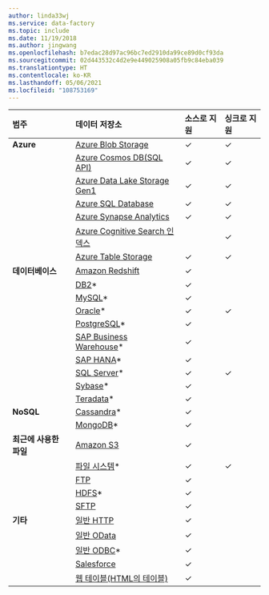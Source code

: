 ```yaml
---
author: linda33wj
ms.service: data-factory
ms.topic: include
ms.date: 11/19/2018
ms.author: jingwang
ms.openlocfilehash: b7edac28d97ac96bc7ed2910da99ce89d0cf93da
ms.sourcegitcommit: 02d443532c4d2e9e449025908a05fb9c84eba039
ms.translationtype: HT
ms.contentlocale: ko-KR
ms.lasthandoff: 05/06/2021
ms.locfileid: "108753169"
---
```

| 범주 | 데이터 저장소 | 소스로 지원 | 싱크로 지원 |
|:--- |:--- |:--- |:--- |
| **Azure** |[Azure Blob Storage](../data-factory-azure-blob-connector.md) |✓ |✓ |
| &nbsp; |[Azure Cosmos DB(SQL API)](../data-factory-azure-documentdb-connector.md) |✓ |✓ |
| &nbsp; |[Azure Data Lake Storage Gen1](../data-factory-azure-datalake-connector.md) |✓ |✓ |
| &nbsp; |[Azure SQL Database](../data-factory-azure-sql-connector.md) |✓ |✓ |
| &nbsp; |[Azure Synapse Analytics](../data-factory-azure-sql-data-warehouse-connector.md) |✓ |✓ |
| &nbsp; |[Azure Cognitive Search 인덱스](../data-factory-azure-search-connector.md) | |✓ |
| &nbsp; |[Azure Table Storage](../data-factory-azure-table-connector.md) |✓ |✓ |
| **데이터베이스** |[Amazon Redshift](../data-factory-amazon-redshift-connector.md) |✓ | |
| &nbsp; |[DB2](../data-factory-onprem-db2-connector.md)* |✓ | |
| &nbsp; |[MySQL](../data-factory-onprem-mysql-connector.md)* |✓ | |
| &nbsp; |[Oracle](../data-factory-onprem-oracle-connector.md)* |✓ |✓ |
| &nbsp; |[PostgreSQL](../data-factory-onprem-postgresql-connector.md)* |✓ | |
| &nbsp; |[SAP Business Warehouse](../data-factory-sap-business-warehouse-connector.md)* |✓ | |
| &nbsp; |[SAP HANA](../data-factory-sap-hana-connector.md)* |✓ | |
| &nbsp; |[SQL Server](../data-factory-sqlserver-connector.md)* |✓ |✓ |
| &nbsp; |[Sybase](../data-factory-onprem-sybase-connector.md)* |✓ | |
| &nbsp; |[Teradata](../data-factory-onprem-teradata-connector.md)* |✓ | |
| **NoSQL** |[Cassandra](../data-factory-onprem-cassandra-connector.md)* |✓ | |
| &nbsp; |[MongoDB](../data-factory-on-premises-mongodb-connector.md)* |✓ | |
| **최근에 사용한 파일** |[Amazon S3](../data-factory-amazon-simple-storage-service-connector.md) |✓ | |
| &nbsp; |[파일 시스템](../data-factory-onprem-file-system-connector.md)* |✓ |✓ |
| &nbsp; |[FTP](../data-factory-ftp-connector.md) |✓ | |
| &nbsp; |[HDFS](../data-factory-hdfs-connector.md)* |✓ | |
| &nbsp; |[SFTP](../data-factory-sftp-connector.md) |✓ | |
| **기타** |[일반 HTTP](../data-factory-http-connector.md) |✓ | |
| &nbsp; |[일반 OData](../data-factory-odata-connector.md) |✓ | |
| &nbsp; |[일반 ODBC](../data-factory-odbc-connector.md)* |✓ | |
| &nbsp; |[Salesforce](../data-factory-salesforce-connector.md) |✓ | |
| &nbsp; |[웹 테이블(HTML의 테이블)](../data-factory-web-table-connector.md) |✓ | |

